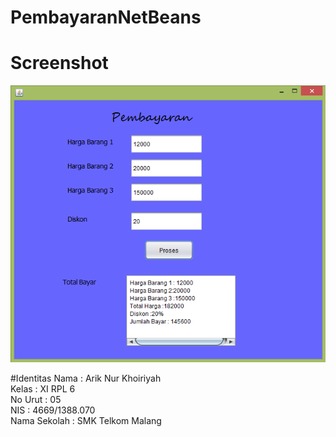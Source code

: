 # PembayaranNetBeans
# Screenshot

![Image](https://github.com/ariknk/PembayaranNetBeans/blob/master/pembayaran.PNG) <br>

#Identitas
Nama : Arik Nur Khoiriyah<br>
Kelas : XI RPL 6<br>
No Urut : 05<br>
NIS : 4669/1388.070<br>
Nama Sekolah : SMK Telkom Malang<br>

